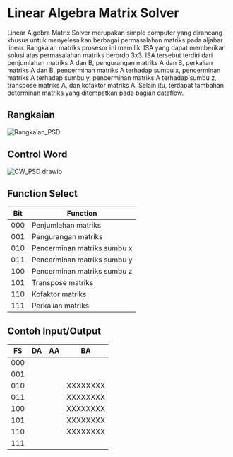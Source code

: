 # Linear Algebra Matrix Solver
Linear Algebra Matrix Solver merupakan simple computer yang dirancang khusus untuk menyelesaikan berbagai permasalahan matriks pada aljabar linear. Rangkaian matriks prosesor ini memiliki ISA yang dapat memberikan solusi atas permasalahan matriks berordo 3x3. ISA tersebut terdiri dari penjumlahan matriks A dan B, pengurangan matriks A dan B, perkalian matriks A dan B, pencerminan matriks A terhadap sumbu x, pencerminan matriks A terhadap sumbu y, pencerminan matriks A terhadap sumbu z, transpose matriks A, dan kofaktor matriks A. Selain itu, terdapat tambahan determinan matriks yang ditempatkan pada bagian dataflow. 

## Rangkaian 
![Rangkaian_PSD](https://github.com/Evandita/Proyek-Akhir-PSD-Kelompok-BP06/assets/144194402/a986b9fe-59a0-4468-a7be-51d3aa50ce48)

## Control Word
![CW_PSD drawio](https://github.com/Evandita/Proyek-Akhir-PSD-Kelompok-BP06/assets/144194402/7358946d-c029-4d79-aa01-a5d9cdef3df0)

## Function Select
|  Bit  |          Function           |
|-------|-----------------------------|
|  000  |     Penjumlahan matriks     |
|  001  |     Pengurangan matriks     |
|  010  | Pencerminan matriks sumbu x |
|  011  | Pencerminan matriks sumbu y |
|  100  | Pencerminan matriks sumbu z |
|  101  |      Transpose matriks      |
|  110  |       Kofaktor matriks      |
|  111  |      Perkalian matriks      |

## Contoh Input/Output
|   FS  |    DA    |    AA    |    BA    |  
|-------|----------|----------|----------|
|  000  |          |          |          |
|  001  |          |          |          |
|  010  |          |          | XXXXXXXX |
|  011  |          |          | XXXXXXXX |
|  100  |          |          | XXXXXXXX |
|  101  |          |          | XXXXXXXX |
|  110  |          |          | XXXXXXXX |
|  111  |          |          |          |
